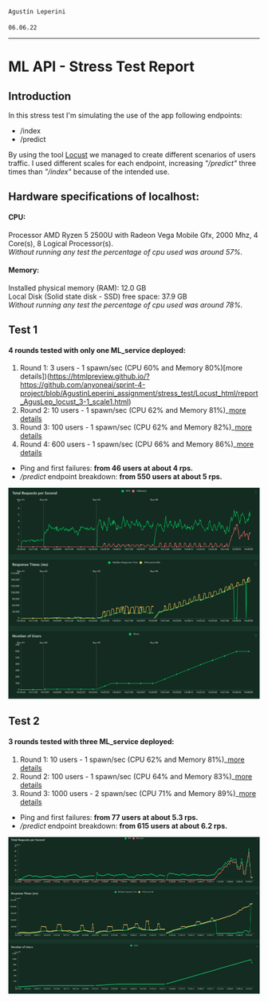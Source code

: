                                                                                                     Agustín Leperini
                                                                                                    06.06.22
---
# ML API - Stress Test Report
## Introduction 

In this stress test I'm simulating the use of the app following endpoints:
- /index
- /predict

By using the tool [Locust](https://locust.io/) we managed to create different scenarios of users traffic. I used different scales for each endpoint, increasing *"/predict"* three times than *"/index"* because of the intended use.

## Hardware specifications of localhost:
#### CPU:
Processor AMD Ryzen 5 2500U with Radeon Vega Mobile Gfx, 2000 Mhz, 4 Core(s), 8 Logical Processor(s).  
*Without running any test the percentage of cpu used was around 57%.*

#### Memory:  
Installed physical memory (RAM): 12.0 GB  
Local Disk (Solid state disk - SSD) free space: 37.9 GB  
*Without running any test the percentage of cpu used was around 78%.*

## Test 1
#### 4 rounds tested with only one ML_service deployed:

1. Round 1: 3 users - 1 spawn/sec (CPU 60% and Memory 80%)[more details])(https://htmlpreview.github.io/?https://github.com/anyoneai/sprint-4-project/blob/AgustinLeperini_assignment/stress_test/Locust_html/report_AgusLep_locust_3-1_scale1.html)
2. Round 2: 10 users - 1 spawn/sec (CPU 62% and Memory 81%)_[more details](https://htmlpreview.github.io/?https://github.com/anyoneai/sprint-4-project/blob/AgustinLeperini_assignment/stress_test/Locust_html/report_AgusLep_locust_10-1_scale1.html)
3. Round 3: 100 users - 1 spawn/sec (CPU 62% and Memory 82%)_[more details](https://htmlpreview.github.io/?https://github.com/anyoneai/sprint-4-project/blob/AgustinLeperini_assignment/stress_test/Locust_html/report_AgusLep_locust_100-1_scale1.html)
4. Round 4: 600 users - 1 spawn/sec (CPU 66% and Memory 86%)_[more details](https://htmlpreview.github.io/?https://github.com/anyoneai/sprint-4-project/blob/AgustinLeperini_assignment/stress_test/Locust_html/report_AgusLep_locust_600-1_scale1.html)

- Ping and first failures: __from 46 users at about 4 rps.__  
- */predict* endpoint breakdown: __from 550 users at about 5 rps.__  

![](locust_report_scale1.png)

## Test 2
#### 3 rounds tested with three ML_service deployed:

1. Round 1: 10 users - 1 spawn/sec (CPU 62% and Memory 81%)_[more details](https://htmlpreview.github.io/?https://github.com/anyoneai/sprint-4-project/blob/AgustinLeperini_assignment/stress_test/Locust_html/report_AgusLep_locust_10-1_scale3.html)
2. Round 2: 100 users - 1 spawn/sec (CPU 64% and Memory 83%)_[more details](https://htmlpreview.github.io/?https://github.com/anyoneai/sprint-4-project/blob/AgustinLeperini_assignment/stress_test/Locust_html/report_AgusLep_locust_100-1_scale3.html)
3. Round 3: 1000 users - 2 spawn/sec (CPU 71% and Memory 89%)_[more details](https://htmlpreview.github.io/?https://github.com/anyoneai/sprint-4-project/blob/AgustinLeperini_assignment/stress_test/Locust_html/report_AgusLep_locust_1000-2_scale3.html)

- Ping and first failures: __from 77 users at about 5.3 rps.__  
- */predict* endpoint breakdown: __from 615 users at about 6.2 rps.__

![](locust_report_scale3.png)